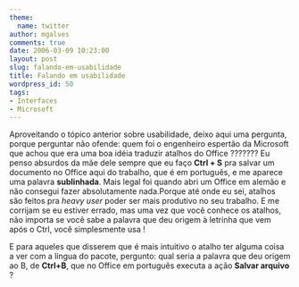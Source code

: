 ```yaml
---
theme:
  name: twitter
author: mgalves
comments: true
date: 2006-03-09 10:23:00
layout: post
slug: falando-em-usabilidade
title: Falando em usabilidade
wordpress_id: 50
tags:
- Interfaces
- Microsoft
---
```


Aproveitando o tópico anterior sobre usabilidade, deixo aqui uma pergunta, porque perguntar não ofende: quem foi o engenheiro espertão da Microsoft que achou que era uma boa idéia traduzir atalhos do Office ??????? Eu penso absurdos da mãe dele sempre que eu faço **Ctrl + S** pra salvar um documento no Office aqui do trabalho, que é em português, e me aparece uma palavra **sublinhada**. Mais legal foi quando abri um Office em alemão e não consegui fazer absolutamente nada.Porque até onde eu sei, atalhos são feitos pra _heavy user_ poder ser mais produtivo no seu trabalho. E me corrijam se eu estiver errado, mas uma vez que você conhece os atalhos, não importa se você sabe a palavra que deu origem à letrinha que vem após o Ctrl, você simplesmente usa !

E para aqueles que disserem que é mais intuitivo o atalho ter alguma coisa a ver com a língua do pacote, pergunto: qual seria a palavra que deu origem ao B, de **Ctrl+B**, que no Office em português executa a ação **Salvar arquivo** ?
